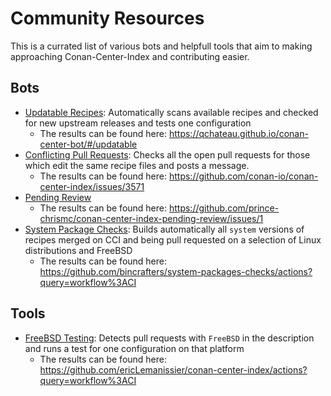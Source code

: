 # Community Resources

This is a currated list of various bots and helpfull tools that aim to making approaching Conan-Center-Index and contributing easier.

## Bots

- [Updatable Recipes](https://github.com/qchateau/conan-center-bot): Automatically scans available recipes and checked for new upstream releases and tests one configuration
  - The results can be found here: https://qchateau.github.io/conan-center-bot/#/updatable
- [Conflicting Pull Requests](https://github.com/ericLemanissier/conan-center-conflicting-prs): Checks all the open pull requests for those which edit the same
recipe files and posts a message.
  - The results can be found here: https://github.com/conan-io/conan-center-index/issues/3571
- [Pending Review](https://github.com/prince-chrismc/conan-center-index-pending-review)
  - The results can be found here: https://github.com/prince-chrismc/conan-center-index-pending-review/issues/1
- [System Package Checks](https://github.com/bincrafters/system-packages-checks): Builds automatically all `system` versions of recipes merged on CCI
and being pull requested on a selection of Linux distributions and FreeBSD
  - The results can be found here: https://github.com/bincrafters/system-packages-checks/actions?query=workflow%3ACI

## Tools

- [FreeBSD Testing](https://github.com/ericLemanissier/conan-center-index/tree/freebsd): Detects pull requests with `FreeBSD` in the description and runs a test for
one configuration on that platform
  - The results can be found here: https://github.com/ericLemanissier/conan-center-index/actions?query=workflow%3ACI
